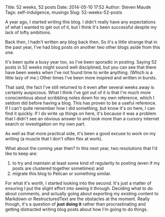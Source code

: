 Title: 52 weeks, 52 posts
Date: 2014-05-10 17:52
Author: Steven Maude
Tags: self-indulgence, musings
Slug: 52-weeks-52-posts

A year ago, I started writing this blog. I didn't really have any
expectations of what I wanted to get out of it, but I think it's been
successful despite my lack of lofty ambitions.

Back then, I hadn't written any blog back then. So it's a little strange
that in the past year, I've had blog posts on another two other blogs
aside from this one.

It's been quite a busy year too, so I've been sporadic in posting.
Saying 52 posts in 52 weeks might sound well disciplined, but you can
see that there have been weeks when I've not found time to write
anything. (Which is a little lazy of me.) Other times I've been more
inspired and written in bursts.

That said, the fact I've still returned to it even after several weeks
away is certainly auspicious. What I think I've got out of it is that
I'm much more conscientious about scribbling notes down for my own
reference, which I seldom did before having a blog. This has proven to
be a useful reference. If I can't quite remember how I did something,
but know it's on here, I can find it quickly. If I do write up things on
here, it's because it was a problem that I didn't see an obvious answer
to and took more than a cursory internet search or investigation on my
own part.

As well as that more practical side, it's been a good excuse to work on
my writing (a muscle that I don't often flex at work).

What about the coming year then? In this next year, two resolutions that
I'd like to keep are:

1.  to try and maintain at least some kind of regularity to posting
    (even if my posts are clustered together sometimes) and
2.  migrate this blog to Pelican or something similar.

For what it's worth, I started looking into the second. It's just a
matter of ensuring I put the slight effort into seeing it through.
Deciding what to do about comments, and actually going about exporting
my existing content to Markdown or RestructuredText are the obstacles at
the moment. Really though, it's a question of **just doing it** rather
than procrastinating and getting distracted writing blog posts about how
I'm going to do things.

</p>

